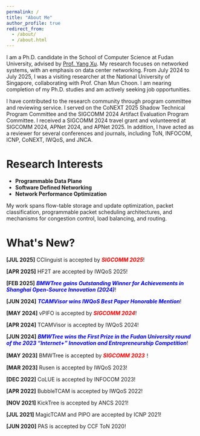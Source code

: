 ```yaml
---
permalink: /
title: "About Me"
author_profile: true
redirect_from: 
  - /about/
  - /about.html
---
```


I am a Ph.D. candidate in the School of Computer Science at Fudan University, advised by [Prof. Yang Xu](https://yangxu.info/). My research focuses on networked systems, with an emphasis on data center networking. From July 2024 to July 2025, I was a visiting researcher at the National University of Singapore, collaborating with Prof. Chan Mun Choon. I am nearing completion of my Ph.D. studies and am actively seeking job opportunities.

<!--
I am a Ph.D. candidate in the School of Computer Science at Fudan University, advised by [Prof. Yang Xu](https://yangxu.info/). My research focuses on networked systems, with an emphasis on software-defined networking, programmable data planes, and network performance optimization. From July 2024 to July 2025, I was a visiting researcher at the National University of Singapore, collaborating with Prof. Chan Mun Choon. I am nearing completion of my Ph.D. studies and am actively seeking job opportunities.
-->


I have contributed to the research community through program committee and reviewing service. I served on the CoNEXT 2025 Shadow Technical Program Committee and the SIGCOMM 2024 Artifact Evaluation Program Committee. I received a SIGCOMM 2024 travel grant and volunteered at SIGCOMM 2024, APNet 2024, and APNet 2025. In addition, I have acted as a reviewer for several conferences and journals, including ToN, INFOCOM, ICNP, CoNEXT, IWQoS, and JNCA.


Research Interests
======
- **Programmable Data Plane**
- **Software Defined Networking**
- **Network Performance Optimization**

My work spans flow-table storage and update optimization, packet classification, programmable packet scheduling architectures, and mechanisms for congestion control, load balancing, and routing.



What's New?
======

**[JUL 2025]** CClinguist is accepted by ***<span style="color:red">SIGCOMM 2025</span>***!

**[APR 2025]** HF2T are accepted by IWQoS 2025!

**[FEB 2025]** ***<span style="color:blue">BMWTree gains Outstanding Winner for Achievements in Shanghai Open-Source Innovation (2024)</span>***!

**[JUN 2024]** ***<span style="color:blue">TCAMVisor wins IWQoS Best Paper Honorable Mention</span>***!

**[MAY 2024]** vPIFO is accepted by ***<span style="color:red">SIGCOMM 2024</span>***!

**[APR 2024]** TCAMVisor is accepted by IWQoS 2024!

**[JUN 2024]** ***<span style="color:blue">BMWTree wins the First Prize in the Fudan University round of the 2023 “Internet+” Innovation and Entrepreneurship Competition</span>***!

**[MAY 2023]** BMWTree is accepted by ***<span style="color:red">SIGCOMM 2023</span>***！

**[MAR 2023]** Rusen is accepted by IWQoS 2023!

**[DEC 2022]** CoLUE is accepted by INFOCOM 2023!

**[APR 2022]** BubbleTCAM is accepted by IWQoS 2022!

**[NOV 2021]** KickTree is accepted by ANCS 2021!

**[JUL 2021]** MagicTCAM and PIPO are accepted by ICNP 2021!

**[JUN 2020]** PAS is accepted by CCF ToN 2020!







